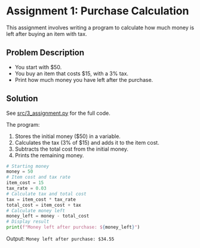 # Assignment 1: Purchase Calculation

This assignment involves writing a program to calculate how much money is left after buying an item with tax.

## Problem Description
- You start with $50.
- You buy an item that costs $15, with a 3% tax.
- Print how much money you have left after the purchase.

## Solution
See [src/3_assignment.py](src/3_assignment.py) for the full code.

The program:
1. Stores the initial money ($50) in a variable.
2. Calculates the tax (3% of $15) and adds it to the item cost.
3. Subtracts the total cost from the initial money.
4. Prints the remaining money.

```python
# Starting money
money = 50
# Item cost and tax rate
item_cost = 15
tax_rate = 0.03
# Calculate tax and total cost
tax = item_cost * tax_rate
total_cost = item_cost + tax
# Calculate money left
money_left = money - total_cost
# Display result
print(f"Money left after purchase: ${money_left}")
```

Output: `Money left after purchase: $34.55`